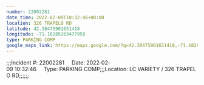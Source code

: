 ```yaml
---
number: 22002281
date_time: 2022-02-09T10:32:46+00:00
location: 326 TRAPELO RD
latitude: 42.38475901651418
longitude: -71.18285263477958
type: PARKING COMP
google_maps_link: https://maps.google.com/?q=42.38475901651418,-71.18285263477958
---
```


;;;Incident #: 22002281     Date: 2022‐02‐09 10:32:46     Type: PARKING COMP;;;Location: LC VARIETY / 326 TRAPELO RD;;;;;;
